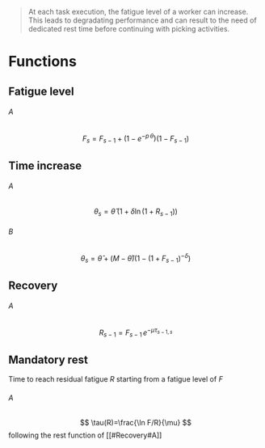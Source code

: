 > At each task execution, the fatigue level of a worker can increase. This leads to degradating performance and can result to the need of dedicated rest time before continuing with picking activities.
# Functions
## Fatigue level
###### A
$$
F_s=F_{s-1}+(1-e^{-p\,\theta})(1-F_{s-1})
$$
## Time increase
###### A
$$
\theta_s=\hat\theta\;(1 + \delta\ln(1+R_{s-1}))
$$

###### B
$$
\theta_s=\hat\theta + (M-\hat\theta)(1-(1+F_{s-1})^{-\delta})
$$

## Recovery
###### A
$$
R_{s-1} = F_{s-1}\,e^{-\mu\tau_{s-1,s}}
$$

## Mandatory rest
Time to reach residual fatigue $R$ starting from a fatigue level of $F$
###### A
$$
\tau(R)=\frac{\ln F/R}{\mu}
$$
following the rest function of [[#Recovery#A]]